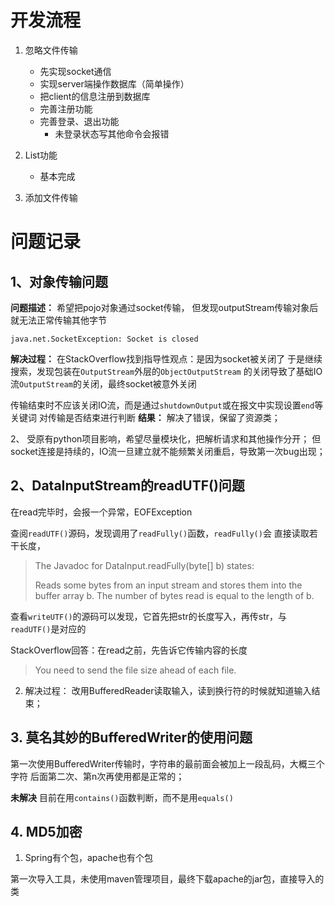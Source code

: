 # 开发流程
1. 忽略文件传输
   * 先实现socket通信
   * 实现server端操作数据库（简单操作）
   * 把client的信息注册到数据库
   * 完善注册功能
   * 完善登录、退出功能
      * 未登录状态写其他命令会报错
2. List功能
   * 基本完成
   
3. 添加文件传输



# 问题记录
## 1、对象传输问题
**问题描述：**
希望把pojo对象通过socket传输，
但发现outputStream传输对象后就无法正常传输其他字节
```
java.net.SocketException: Socket is closed
```

**解决过程：**
在StackOverflow找到指导性观点：是因为socket被关闭了
于是继续搜索，发现包装在`OutputStream`外层的`ObjectOutputStream`
的关闭导致了基础IO流`OutputStream`的关闭，最终socket被意外关闭

传输结束时不应该关闭IO流，而是通过`shutdownOutput`或在报文中实现设置`end`等关键词
对传输是否结束进行判断
**结果：**
解决了错误，保留了资源类；

2、
受原有python项目影响，希望尽量模块化，把解析请求和其他操作分开；
但socket连接是持续的，IO流一旦建立就不能频繁关闭重启，导致第一次bug出现；

## 2、DataInputStream的readUTF()问题
在read完毕时，会报一个异常，EOFException


查阅`readUTF()`源码，发现调用了`readFully()`函数，`readFully()`会
直接读取若干长度，
> The Javadoc for DataInput.readFully(byte[] b) states:
> 
> Reads some bytes from an input stream and stores them into the buffer array b. 
The number of bytes read is equal to the length of b.

查看`writeUTF()`的源码可以发现，它首先把str的长度写入，再传str，与`readUTF()`是对应的

StackOverflow回答：在read之前，先告诉它传输内容的长度
> You need to send the file size ahead of each file.


2. 解决过程：
改用BufferedReader读取输入，读到换行符的时候就知道输入结束；

## 3. 莫名其妙的BufferedWriter的使用问题
第一次使用BufferedWriter传输时，字符串的最前面会被加上一段乱码，大概三个字符
后面第二次、第n次再使用都是正常的；

**未解决**
目前在用`contains()`函数判断，而不是用`equals()`

## 4. MD5加密
1. Spring有个包，apache也有个包

第一次导入工具，未使用maven管理项目，最终下载apache的jar包，直接导入的类

